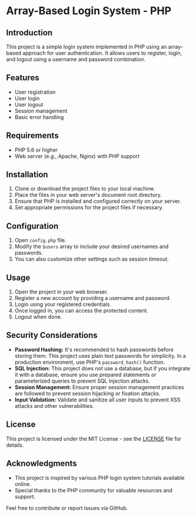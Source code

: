 # Array-Based Login System - PHP

## Introduction
This project is a simple login system implemented in PHP using an array-based approach for user authentication. It allows users to register, login, and logout using a username and password combination.

## Features
- User registration
- User login
- User logout
- Session management
- Basic error handling

## Requirements
- PHP 5.6 or higher
- Web server (e.g., Apache, Nginx) with PHP support

## Installation
1. Clone or download the project files to your local machine.
2. Place the files in your web server's document root directory.
3. Ensure that PHP is installed and configured correctly on your server.
4. Set appropriate permissions for the project files if necessary.

## Configuration
1. Open `config.php` file.
2. Modify the `$users` array to include your desired usernames and passwords.
3. You can also customize other settings such as session timeout.

## Usage
1. Open the project in your web browser.
2. Register a new account by providing a username and password.
3. Login using your registered credentials.
4. Once logged in, you can access the protected content.
5. Logout when done.



## Security Considerations
- **Password Hashing:** It's recommended to hash passwords before storing them. This project uses plain text passwords for simplicity. In a production environment, use PHP's `password_hash()` function.
- **SQL Injection:** This project does not use a database, but if you integrate it with a database, ensure you use prepared statements or parameterized queries to prevent SQL injection attacks.
- **Session Management:** Ensure proper session management practices are followed to prevent session hijacking or fixation attacks.
- **Input Validation:** Validate and sanitize all user inputs to prevent XSS attacks and other vulnerabilities.

## License
This project is licensed under the MIT License - see the [LICENSE](LICENSE) file for details.

## Acknowledgments
- This project is inspired by various PHP login system tutorials available online.
- Special thanks to the PHP community for valuable resources and support.
  
Feel free to contribute or report issues via GitHub.
